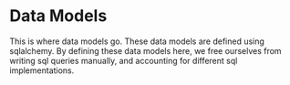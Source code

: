 # Data Models

This is where data models go. These data models are defined using sqlalchemy. By defining these data models here, we free ourselves from writing sql queries manually, and accounting for different sql implementations.